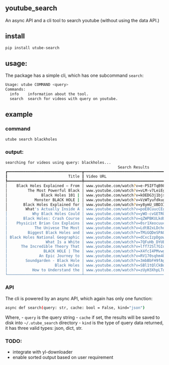 ## youtube_search

An async API and a cli tool to search youtube (without using the data API.)


## install

```bash
pip install utube-search
```

## usage:

The package has a simple cli, which has one subcommand `search`:

```bash
Usage: utube COMMAND <query>
Commands:
  info    information about the tool.
  search  search for videos with query on youtube.
```

## example

### command

```bash
utube search blackholes
```

### output:

```bash
searching for videos using query: blackholes...
                                                  Search Results
┏━━━━━━━━━━━━━━━━━━━━━━━━━━━━━━━━━┳━━━━━━━━━━━━━━━━━━━━━━━━━━━━━━━━━━━━━┳━━━━━━━━━━┳━━━━━━━━━━━━┳━━━━━━━━━━━━━━━━┓
┃                           Title ┃ Video URL                           ┃ Duration ┃ View count ┃ Published Time ┃
┡━━━━━━━━━━━━━━━━━━━━━━━━━━━━━━━━━╇━━━━━━━━━━━━━━━━━━━━━━━━━━━━━━━━━━━━━╇━━━━━━━━━━╇━━━━━━━━━━━━╇━━━━━━━━━━━━━━━━┩
│    Black Holes Explained – From │ www.youtube.com/watch?v=e-P5IFTqB98 │ 5:56     │ 17131808   │ 5 years ago    │
│         The Most Powerful Black │ www.youtube.com/watch?v=vLM-v7LeiEg │ 48:01    │ 406185     │ 2 months ago   │
│               Black Holes 101 | │ www.youtube.com/watch?v=kOEDG3j1bjs │ 3:12     │ 3066240    │ 2 years ago    │
│            Monster BLACK HOLE | │ www.youtube.com/watch?v=VzWTyufdkug │ 50:01    │ 6119031    │ 3 years ago    │
│       Black Holes Explained for │ www.youtube.com/watch?v=y8ymU_UBD3I │ 16:20    │ 1449019    │ 2 years ago    │
│        What's Actually Inside A │ www.youtube.com/watch?v=poE8CuucCEg │ 9:28     │ 433273     │ 4 months ago   │
│           Why Black Holes Could │ www.youtube.com/watch?v=yWO-cvGETRQ │ 10:13    │ 21951885   │ 3 years ago    │
│       Black Holes: Crash Course │ www.youtube.com/watch?v=qZWPBKULkdQ │ 12:26    │ 2236560    │ 5 years ago    │
│    Physicist Brian Cox Explains │ www.youtube.com/watch?v=0sr1Xeocuuc │ 5:39     │ 8400688    │ 2 years ago    │
│            The Univese The Most │ www.youtube.com/watch?v=LdtB2xLDcho │ 51:46    │ 17826      │ 4 months ago   │
│         Biggest Black Holes and │ www.youtube.com/watch?v=TMiGQDeSPA0 │ 1:23:28  │ 139783     │ 5 years ago    │
│ Black Holes National Geographic │ www.youtube.com/watch?v=dCxcIzpDgow │ 50:33    │ 99211      │ 3 years ago    │
│                 What Is a White │ www.youtube.com/watch?v=7QFuHb_DYUE │ 10:01    │ 509539     │ 3 months ago   │
│      The Incredible Theory That │ www.youtube.com/watch?v=lff72Sl7GIo │ 11:18    │ 6844       │ 4 months ago   │
│                BLACK HOLE | The │ www.youtube.com/watch?v=X4fcI4PMvwg │ 3:24     │ 5558958    │ 4 years ago    │
│              An Epic Journey to │ www.youtube.com/watch?v=RV170sqhm4Q │ 8:26     │ 1317314    │ 2 months ago   │
│        Soundgarden - Black Hole │ www.youtube.com/watch?v=3mbBbFH9fAg │ 5:21     │ 178116567  │ 10 years ago   │
│                     Black Holes │ www.youtube.com/watch?v=SBl1tQlCkBo │ 50:33    │ 1908747    │ 4 years ago    │
│           How to Understand the │ www.youtube.com/watch?v=zUyH3XhpLTo │ 9:19     │ 7386724    │ 1 year ago     │
└─────────────────────────────────┴─────────────────────────────────────┴──────────┴────────────┴────────────────┘
```

### API

The cli is powered by an async API, which again has only one function:

```bash
async def search(query: str, cache: bool = False, kind="json")
```

Where,
	- `query` is the query string
	- `cache` if set, the results will be saved to disk into `~/.utube_search` directory
	- `kind` is the type of query data returned, it has three valid types: json, dict, str.

### TODO:
- integrate with yl-downloader
- enable sorted output based on user requirement
